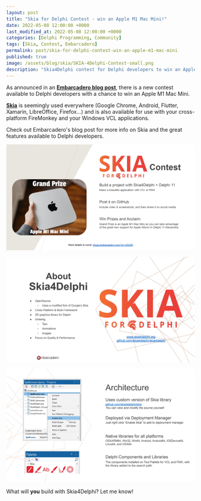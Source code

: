 ```yaml
---
layout: post
title: "Skia for Delphi Contest - win an Apple M1 Mac Mini!"
date: 2022-05-08 12:00:00 +0000
last_modified_at: 2022-05-08 12:00:00 +0000
categories: [Delphi Programming, Community]
tags: [Skia, Contest, Embarcadero]
permalink: post/skia-for-delphi-contest-win-an-apple-m1-mac-mini
published: true
image: /assets/blog/skia/SKIA-4Delphi-Contest-small.png
description: "Skia4Delphi contest for Delphi developers to win an Apple M1 Mac Mini as the grand prize."
---
```

As announced in an [**Embarcadero blog post**](https://blogs.embarcadero.com/supercharge-your-user-interface-with-skia4delphi/), there is a new contest available to Delphi developers with a chance to win an Apple M1 Mac Mini.

[**Skia**](https://skia.org/) is seemingly used everywhere (Google Chrome, Android, Flutter, Xamarin, LibreOffice, Firefox...) and is also available for use with your cross-platform FireMonkey and your Windows VCL applications.

Check out Embarcadero's blog post for more info on Skia and the great features available to Delphi developers.

[![Skia4Delphi contest by Embarcadero](/assets/blog/skia/SKIA-4Delphi-Contest.png)](http://blogs.embarcadero.com/?p=140459)

[![About Skia4Delphi highlights](/assets/blog/skia/About-Skia4Delphi-fork-of-Google's-Skia.png)](https://www.skia4delphi.org/)

[![Architecture of Skia library](/assets/blog/skia/Skia-For-Delphi-Architecture.png)](https://github.com/skia4delphi/skia)

What will **you** build with Skia4Delphi?  Let me know!